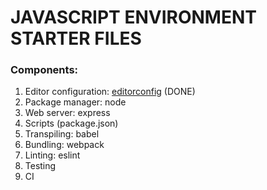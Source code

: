 # JAVASCRIPT ENVIRONMENT STARTER FILES

### Components:

1. Editor configuration: [editorconfig](https://editorconfig.org/) (DONE)
2. Package manager: node
3. Web server: express
4. Scripts (package.json)
5. Transpiling: babel
6. Bundling: webpack
7. Linting: eslint
8. Testing
9. CI
